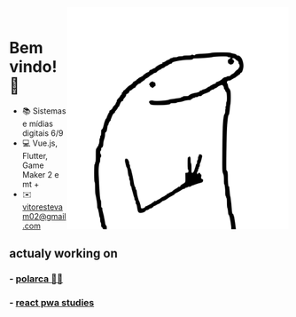
<img align="right" src="./image/image.svg" width="400"/>
<br/>

# Bem vindo!👻 

- 📚 Sistemas e mídias digitais 6/9
- 💻 Vue.js, Flutter, Game Maker 2 e mt + 
- ✉️ vitorestevam02@gmail.com

## actualy working on
### - [polarca 🐻‍❄️](https://github.com/VitorEstevam/polarca)
### - [react pwa studies](https://github.com/VitorEstevam/pwa-deploy-2/)
